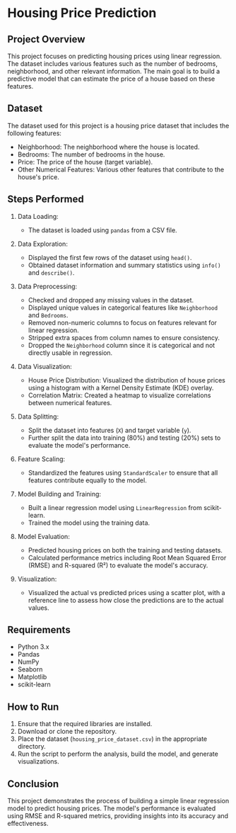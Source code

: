 # Housing Price Prediction

## Project Overview

This project focuses on predicting housing prices using linear regression. The dataset includes various features such as the number of bedrooms, neighborhood, and other relevant information. The main goal is to build a predictive model that can estimate the price of a house based on these features.

## Dataset

The dataset used for this project is a housing price dataset that includes the following features:
- Neighborhood: The neighborhood where the house is located.
- Bedrooms: The number of bedrooms in the house.
- Price: The price of the house (target variable).
- Other Numerical Features: Various other features that contribute to the house's price.

## Steps Performed

1. Data Loading:
   - The dataset is loaded using `pandas` from a CSV file.

2. Data Exploration:
   - Displayed the first few rows of the dataset using `head()`.
   - Obtained dataset information and summary statistics using `info()` and `describe()`.

3. Data Preprocessing:
   - Checked and dropped any missing values in the dataset.
   - Displayed unique values in categorical features like `Neighborhood` and `Bedrooms`.
   - Removed non-numeric columns to focus on features relevant for linear regression.
   - Stripped extra spaces from column names to ensure consistency.
   - Dropped the `Neighborhood` column since it is categorical and not directly usable in regression.

4. Data Visualization:
   - House Price Distribution: Visualized the distribution of house prices using a histogram with a Kernel Density Estimate (KDE) overlay.
   - Correlation Matrix: Created a heatmap to visualize correlations between numerical features.

5. Data Splitting:
   - Split the dataset into features (`X`) and target variable (`y`).
   - Further split the data into training (80%) and testing (20%) sets to evaluate the model's performance.

6. Feature Scaling:
   - Standardized the features using `StandardScaler` to ensure that all features contribute equally to the model.

7. Model Building and Training:
   - Built a linear regression model using `LinearRegression` from scikit-learn.
   - Trained the model using the training data.

8. Model Evaluation:
   - Predicted housing prices on both the training and testing datasets.
   - Calculated performance metrics including Root Mean Squared Error (RMSE) and R-squared (R²) to evaluate the model's accuracy.

9. Visualization:
   - Visualized the actual vs predicted prices using a scatter plot, with a reference line to assess how close the predictions are to the actual values.

## Requirements

- Python 3.x
- Pandas
- NumPy
- Seaborn
- Matplotlib
- scikit-learn

## How to Run

1. Ensure that the required libraries are installed.
2. Download or clone the repository.
3. Place the dataset (`housing_price_dataset.csv`) in the appropriate directory.
4. Run the script to perform the analysis, build the model, and generate visualizations.

## Conclusion

This project demonstrates the process of building a simple linear regression model to predict housing prices. The model's performance is evaluated using RMSE and R-squared metrics, providing insights into its accuracy and effectiveness.
